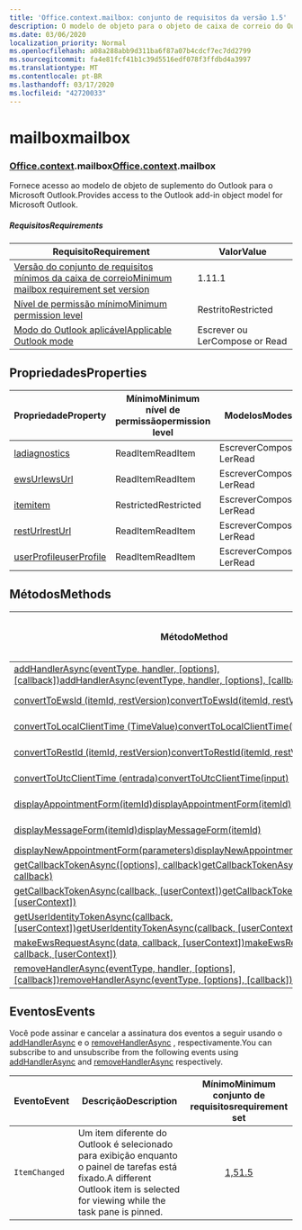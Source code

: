```yaml
---
title: 'Office.context.mailbox: conjunto de requisitos da versão 1.5'
description: O modelo de objeto para o objeto de caixa de correio do Outlook na API de suplementos do Outlook (versão da API de caixa de correio 1,5).
ms.date: 03/06/2020
localization_priority: Normal
ms.openlocfilehash: a08a288abb9d311ba6f87a07b4cdcf7ec7dd2799
ms.sourcegitcommit: fa4e81fcf41b1c39d5516edf078f3ffdbd4a3997
ms.translationtype: MT
ms.contentlocale: pt-BR
ms.lasthandoff: 03/17/2020
ms.locfileid: "42720033"
---
```

# <a name="mailbox"></a><span data-ttu-id="00663-103">mailbox</span><span class="sxs-lookup"><span data-stu-id="00663-103">mailbox</span></span>

### <a name="officecontextmailbox"></a><span data-ttu-id="00663-104">[Office](office.md)[.context](office.context.md).mailbox</span><span class="sxs-lookup"><span data-stu-id="00663-104">[Office](office.md)[.context](office.context.md).mailbox</span></span>

<span data-ttu-id="00663-105">Fornece acesso ao modelo de objeto de suplemento do Outlook para o Microsoft Outlook.</span><span class="sxs-lookup"><span data-stu-id="00663-105">Provides access to the Outlook add-in object model for Microsoft Outlook.</span></span>

##### <a name="requirements"></a><span data-ttu-id="00663-106">Requisitos</span><span class="sxs-lookup"><span data-stu-id="00663-106">Requirements</span></span>

|<span data-ttu-id="00663-107">Requisito</span><span class="sxs-lookup"><span data-stu-id="00663-107">Requirement</span></span>| <span data-ttu-id="00663-108">Valor</span><span class="sxs-lookup"><span data-stu-id="00663-108">Value</span></span>|
|---|---|
|[<span data-ttu-id="00663-109">Versão do conjunto de requisitos mínimos da caixa de correio</span><span class="sxs-lookup"><span data-stu-id="00663-109">Minimum mailbox requirement set version</span></span>](../../requirement-sets/outlook-api-requirement-sets.md)| <span data-ttu-id="00663-110">1.1</span><span class="sxs-lookup"><span data-stu-id="00663-110">1.1</span></span>|
|[<span data-ttu-id="00663-111">Nível de permissão mínimo</span><span class="sxs-lookup"><span data-stu-id="00663-111">Minimum permission level</span></span>](../../../outlook/understanding-outlook-add-in-permissions.md)| <span data-ttu-id="00663-112">Restrito</span><span class="sxs-lookup"><span data-stu-id="00663-112">Restricted</span></span>|
|[<span data-ttu-id="00663-113">Modo do Outlook aplicável</span><span class="sxs-lookup"><span data-stu-id="00663-113">Applicable Outlook mode</span></span>](../../../outlook/outlook-add-ins-overview.md#extension-points)| <span data-ttu-id="00663-114">Escrever ou Ler</span><span class="sxs-lookup"><span data-stu-id="00663-114">Compose or Read</span></span>|

## <a name="properties"></a><span data-ttu-id="00663-115">Propriedades</span><span class="sxs-lookup"><span data-stu-id="00663-115">Properties</span></span>

| <span data-ttu-id="00663-116">Propriedade</span><span class="sxs-lookup"><span data-stu-id="00663-116">Property</span></span> | <span data-ttu-id="00663-117">Mínimo</span><span class="sxs-lookup"><span data-stu-id="00663-117">Minimum</span></span><br><span data-ttu-id="00663-118">nível de permissão</span><span class="sxs-lookup"><span data-stu-id="00663-118">permission level</span></span> | <span data-ttu-id="00663-119">Modelos</span><span class="sxs-lookup"><span data-stu-id="00663-119">Modes</span></span> | <span data-ttu-id="00663-120">Tipo de retorno</span><span class="sxs-lookup"><span data-stu-id="00663-120">Return type</span></span> | <span data-ttu-id="00663-121">Mínimo</span><span class="sxs-lookup"><span data-stu-id="00663-121">Minimum</span></span><br><span data-ttu-id="00663-122">conjunto de requisitos</span><span class="sxs-lookup"><span data-stu-id="00663-122">requirement set</span></span> |
|---|---|---|---|:---:|
| [<span data-ttu-id="00663-123">la</span><span class="sxs-lookup"><span data-stu-id="00663-123">diagnostics</span></span>](/javascript/api/outlook/office.mailbox?view=outlook-js-1.5#diagnostics) | <span data-ttu-id="00663-124">ReadItem</span><span class="sxs-lookup"><span data-stu-id="00663-124">ReadItem</span></span> | <span data-ttu-id="00663-125">Escrever</span><span class="sxs-lookup"><span data-stu-id="00663-125">Compose</span></span><br><span data-ttu-id="00663-126">Ler</span><span class="sxs-lookup"><span data-stu-id="00663-126">Read</span></span> | [<span data-ttu-id="00663-127">La</span><span class="sxs-lookup"><span data-stu-id="00663-127">Diagnostics</span></span>](/javascript/api/outlook/office.diagnostics?view=outlook-js-1.5) | [<span data-ttu-id="00663-128">1.1</span><span class="sxs-lookup"><span data-stu-id="00663-128">1.1</span></span>](../requirement-set-1.1/outlook-requirement-set-1.1.md) |
| [<span data-ttu-id="00663-129">ewsUrl</span><span class="sxs-lookup"><span data-stu-id="00663-129">ewsUrl</span></span>](/javascript/api/outlook/office.mailbox?view=outlook-js-1.5#ewsurl) | <span data-ttu-id="00663-130">ReadItem</span><span class="sxs-lookup"><span data-stu-id="00663-130">ReadItem</span></span> | <span data-ttu-id="00663-131">Escrever</span><span class="sxs-lookup"><span data-stu-id="00663-131">Compose</span></span><br><span data-ttu-id="00663-132">Ler</span><span class="sxs-lookup"><span data-stu-id="00663-132">Read</span></span> | <span data-ttu-id="00663-133">String</span><span class="sxs-lookup"><span data-stu-id="00663-133">String</span></span> | [<span data-ttu-id="00663-134">1.1</span><span class="sxs-lookup"><span data-stu-id="00663-134">1.1</span></span>](../requirement-set-1.1/outlook-requirement-set-1.1.md) |
| [<span data-ttu-id="00663-135">item</span><span class="sxs-lookup"><span data-stu-id="00663-135">item</span></span>](office.context.mailbox.item.md) | <span data-ttu-id="00663-136">Restricted</span><span class="sxs-lookup"><span data-stu-id="00663-136">Restricted</span></span> | <span data-ttu-id="00663-137">Escrever</span><span class="sxs-lookup"><span data-stu-id="00663-137">Compose</span></span><br><span data-ttu-id="00663-138">Ler</span><span class="sxs-lookup"><span data-stu-id="00663-138">Read</span></span> | [<span data-ttu-id="00663-139">Item</span><span class="sxs-lookup"><span data-stu-id="00663-139">Item</span></span>](/javascript/api/outlook/office.item?view=outlook-js-1.5) | [<span data-ttu-id="00663-140">1.1</span><span class="sxs-lookup"><span data-stu-id="00663-140">1.1</span></span>](../requirement-set-1.1/outlook-requirement-set-1.1.md) |
| [<span data-ttu-id="00663-141">restUrl</span><span class="sxs-lookup"><span data-stu-id="00663-141">restUrl</span></span>](/javascript/api/outlook/office.mailbox?view=outlook-js-1.5#resturl) | <span data-ttu-id="00663-142">ReadItem</span><span class="sxs-lookup"><span data-stu-id="00663-142">ReadItem</span></span> | <span data-ttu-id="00663-143">Escrever</span><span class="sxs-lookup"><span data-stu-id="00663-143">Compose</span></span><br><span data-ttu-id="00663-144">Ler</span><span class="sxs-lookup"><span data-stu-id="00663-144">Read</span></span> | <span data-ttu-id="00663-145">String</span><span class="sxs-lookup"><span data-stu-id="00663-145">String</span></span> | [<span data-ttu-id="00663-146">1,5</span><span class="sxs-lookup"><span data-stu-id="00663-146">1.5</span></span>](../requirement-set-1.5/outlook-requirement-set-1.5.md) |
| [<span data-ttu-id="00663-147">userProfile</span><span class="sxs-lookup"><span data-stu-id="00663-147">userProfile</span></span>](/javascript/api/outlook/office.mailbox?view=outlook-js-1.4#userprofile) | <span data-ttu-id="00663-148">ReadItem</span><span class="sxs-lookup"><span data-stu-id="00663-148">ReadItem</span></span> | <span data-ttu-id="00663-149">Escrever</span><span class="sxs-lookup"><span data-stu-id="00663-149">Compose</span></span><br><span data-ttu-id="00663-150">Ler</span><span class="sxs-lookup"><span data-stu-id="00663-150">Read</span></span> | [<span data-ttu-id="00663-151">UserProfile</span><span class="sxs-lookup"><span data-stu-id="00663-151">UserProfile</span></span>](/javascript/api/outlook/office.userprofile?view=outlook-js-1.5) | [<span data-ttu-id="00663-152">1.1</span><span class="sxs-lookup"><span data-stu-id="00663-152">1.1</span></span>](../requirement-set-1.1/outlook-requirement-set-1.1.md) |

## <a name="methods"></a><span data-ttu-id="00663-153">Métodos</span><span class="sxs-lookup"><span data-stu-id="00663-153">Methods</span></span>

| <span data-ttu-id="00663-154">Método</span><span class="sxs-lookup"><span data-stu-id="00663-154">Method</span></span> | <span data-ttu-id="00663-155">Mínimo</span><span class="sxs-lookup"><span data-stu-id="00663-155">Minimum</span></span><br><span data-ttu-id="00663-156">nível de permissão</span><span class="sxs-lookup"><span data-stu-id="00663-156">permission level</span></span> | <span data-ttu-id="00663-157">Modelos</span><span class="sxs-lookup"><span data-stu-id="00663-157">Modes</span></span> | <span data-ttu-id="00663-158">Mínimo</span><span class="sxs-lookup"><span data-stu-id="00663-158">Minimum</span></span><br><span data-ttu-id="00663-159">conjunto de requisitos</span><span class="sxs-lookup"><span data-stu-id="00663-159">requirement set</span></span> |
|---|---|---|:---:|
| <span data-ttu-id="00663-160">[addHandlerAsync(eventType, handler, [options], [callback])](/javascript/api/outlook/office.mailbox?view=outlook-js-1.5#addhandlerasync-eventtype--handler--options--callback-)</span><span class="sxs-lookup"><span data-stu-id="00663-160">[addHandlerAsync(eventType, handler, [options], [callback])](/javascript/api/outlook/office.mailbox?view=outlook-js-1.5#addhandlerasync-eventtype--handler--options--callback-)</span></span> | <span data-ttu-id="00663-161">ReadItem</span><span class="sxs-lookup"><span data-stu-id="00663-161">ReadItem</span></span> | <span data-ttu-id="00663-162">Escrever</span><span class="sxs-lookup"><span data-stu-id="00663-162">Compose</span></span><br><span data-ttu-id="00663-163">Ler</span><span class="sxs-lookup"><span data-stu-id="00663-163">Read</span></span> | [<span data-ttu-id="00663-164">1,5</span><span class="sxs-lookup"><span data-stu-id="00663-164">1.5</span></span>](../requirement-set-1.5/outlook-requirement-set-1.5.md) |
| [<span data-ttu-id="00663-165">convertToEwsId (itemId, restVersion)</span><span class="sxs-lookup"><span data-stu-id="00663-165">convertToEwsId(itemId, restVersion)</span></span>](/javascript/api/outlook/office.mailbox?view=outlook-js-1.5#converttoewsid-itemid--restversion-) | <span data-ttu-id="00663-166">Restricted</span><span class="sxs-lookup"><span data-stu-id="00663-166">Restricted</span></span> | <span data-ttu-id="00663-167">Escrever</span><span class="sxs-lookup"><span data-stu-id="00663-167">Compose</span></span><br><span data-ttu-id="00663-168">Ler</span><span class="sxs-lookup"><span data-stu-id="00663-168">Read</span></span> | [<span data-ttu-id="00663-169">1.3</span><span class="sxs-lookup"><span data-stu-id="00663-169">1.3</span></span>](../requirement-set-1.3/outlook-requirement-set-1.3.md) |
| [<span data-ttu-id="00663-170">convertToLocalClientTime (TimeValue)</span><span class="sxs-lookup"><span data-stu-id="00663-170">convertToLocalClientTime(timeValue)</span></span>](/javascript/api/outlook/office.mailbox?view=outlook-js-1.5#converttolocalclienttime-timevalue-) | <span data-ttu-id="00663-171">ReadItem</span><span class="sxs-lookup"><span data-stu-id="00663-171">ReadItem</span></span> | <span data-ttu-id="00663-172">Escrever</span><span class="sxs-lookup"><span data-stu-id="00663-172">Compose</span></span><br><span data-ttu-id="00663-173">Ler</span><span class="sxs-lookup"><span data-stu-id="00663-173">Read</span></span> | [<span data-ttu-id="00663-174">1.1</span><span class="sxs-lookup"><span data-stu-id="00663-174">1.1</span></span>](../requirement-set-1.1/outlook-requirement-set-1.1.md) |
| [<span data-ttu-id="00663-175">convertToRestId (itemId, restVersion)</span><span class="sxs-lookup"><span data-stu-id="00663-175">convertToRestId(itemId, restVersion)</span></span>](/javascript/api/outlook/office.mailbox?view=outlook-js-1.5#converttorestid-itemid--restversion-) | <span data-ttu-id="00663-176">Restricted</span><span class="sxs-lookup"><span data-stu-id="00663-176">Restricted</span></span> | <span data-ttu-id="00663-177">Escrever</span><span class="sxs-lookup"><span data-stu-id="00663-177">Compose</span></span><br><span data-ttu-id="00663-178">Ler</span><span class="sxs-lookup"><span data-stu-id="00663-178">Read</span></span> | [<span data-ttu-id="00663-179">1.3</span><span class="sxs-lookup"><span data-stu-id="00663-179">1.3</span></span>](../requirement-set-1.3/outlook-requirement-set-1.3.md) |
| [<span data-ttu-id="00663-180">convertToUtcClientTime (entrada)</span><span class="sxs-lookup"><span data-stu-id="00663-180">convertToUtcClientTime(input)</span></span>](/javascript/api/outlook/office.mailbox?view=outlook-js-1.5#converttoutcclienttime-input-) | <span data-ttu-id="00663-181">ReadItem</span><span class="sxs-lookup"><span data-stu-id="00663-181">ReadItem</span></span> | <span data-ttu-id="00663-182">Escrever</span><span class="sxs-lookup"><span data-stu-id="00663-182">Compose</span></span><br><span data-ttu-id="00663-183">Ler</span><span class="sxs-lookup"><span data-stu-id="00663-183">Read</span></span> | [<span data-ttu-id="00663-184">1.1</span><span class="sxs-lookup"><span data-stu-id="00663-184">1.1</span></span>](../requirement-set-1.1/outlook-requirement-set-1.1.md) |
| [<span data-ttu-id="00663-185">displayAppointmentForm(itemId)</span><span class="sxs-lookup"><span data-stu-id="00663-185">displayAppointmentForm(itemId)</span></span>](/javascript/api/outlook/office.mailbox?view=outlook-js-1.5#displayappointmentform-itemid-) | <span data-ttu-id="00663-186">ReadItem</span><span class="sxs-lookup"><span data-stu-id="00663-186">ReadItem</span></span> | <span data-ttu-id="00663-187">Escrever</span><span class="sxs-lookup"><span data-stu-id="00663-187">Compose</span></span><br><span data-ttu-id="00663-188">Ler</span><span class="sxs-lookup"><span data-stu-id="00663-188">Read</span></span> | [<span data-ttu-id="00663-189">1.1</span><span class="sxs-lookup"><span data-stu-id="00663-189">1.1</span></span>](../requirement-set-1.1/outlook-requirement-set-1.1.md) |
| [<span data-ttu-id="00663-190">displayMessageForm(itemId)</span><span class="sxs-lookup"><span data-stu-id="00663-190">displayMessageForm(itemId)</span></span>](/javascript/api/outlook/office.mailbox?view=outlook-js-1.5#displaymessageform-itemid-) | <span data-ttu-id="00663-191">ReadItem</span><span class="sxs-lookup"><span data-stu-id="00663-191">ReadItem</span></span> | <span data-ttu-id="00663-192">Escrever</span><span class="sxs-lookup"><span data-stu-id="00663-192">Compose</span></span><br><span data-ttu-id="00663-193">Ler</span><span class="sxs-lookup"><span data-stu-id="00663-193">Read</span></span> | [<span data-ttu-id="00663-194">1.1</span><span class="sxs-lookup"><span data-stu-id="00663-194">1.1</span></span>](../requirement-set-1.1/outlook-requirement-set-1.1.md) |
| [<span data-ttu-id="00663-195">displayNewAppointmentForm(parameters)</span><span class="sxs-lookup"><span data-stu-id="00663-195">displayNewAppointmentForm(parameters)</span></span>](/javascript/api/outlook/office.mailbox?view=outlook-js-1.5#displaynewappointmentform-parameters-) | <span data-ttu-id="00663-196">ReadItem</span><span class="sxs-lookup"><span data-stu-id="00663-196">ReadItem</span></span> | <span data-ttu-id="00663-197">Ler</span><span class="sxs-lookup"><span data-stu-id="00663-197">Read</span></span> | [<span data-ttu-id="00663-198">1.1</span><span class="sxs-lookup"><span data-stu-id="00663-198">1.1</span></span>](../requirement-set-1.1/outlook-requirement-set-1.1.md) |
| <span data-ttu-id="00663-199">[getCallbackTokenAsync([options], callback)](/javascript/api/outlook/office.mailbox?view=outlook-js-1.5#getcallbacktokenasync-options--callback-)</span><span class="sxs-lookup"><span data-stu-id="00663-199">[getCallbackTokenAsync([options], callback)](/javascript/api/outlook/office.mailbox?view=outlook-js-1.5#getcallbacktokenasync-options--callback-)</span></span> | <span data-ttu-id="00663-200">ReadItem</span><span class="sxs-lookup"><span data-stu-id="00663-200">ReadItem</span></span> | <span data-ttu-id="00663-201">Escrever</span><span class="sxs-lookup"><span data-stu-id="00663-201">Compose</span></span><br><span data-ttu-id="00663-202">Ler</span><span class="sxs-lookup"><span data-stu-id="00663-202">Read</span></span> | [<span data-ttu-id="00663-203">1,5</span><span class="sxs-lookup"><span data-stu-id="00663-203">1.5</span></span>](../requirement-set-1.5/outlook-requirement-set-1.5.md) |
| <span data-ttu-id="00663-204">[getCallbackTokenAsync(callback, [userContext])](/javascript/api/outlook/office.mailbox?view=outlook-js-1.5#getcallbacktokenasync-callback--usercontext-)</span><span class="sxs-lookup"><span data-stu-id="00663-204">[getCallbackTokenAsync(callback, [userContext])](/javascript/api/outlook/office.mailbox?view=outlook-js-1.5#getcallbacktokenasync-callback--usercontext-)</span></span> | <span data-ttu-id="00663-205">ReadItem</span><span class="sxs-lookup"><span data-stu-id="00663-205">ReadItem</span></span> | <span data-ttu-id="00663-206">Escrever</span><span class="sxs-lookup"><span data-stu-id="00663-206">Compose</span></span><br><span data-ttu-id="00663-207">Ler</span><span class="sxs-lookup"><span data-stu-id="00663-207">Read</span></span> | [<span data-ttu-id="00663-208">1.3</span><span class="sxs-lookup"><span data-stu-id="00663-208">1.3</span></span>](../requirement-set-1.3/outlook-requirement-set-1.3.md)<br>[<span data-ttu-id="00663-209">1.1</span><span class="sxs-lookup"><span data-stu-id="00663-209">1.1</span></span>](../requirement-set-1.1/outlook-requirement-set-1.1.md) |
| <span data-ttu-id="00663-210">[getUserIdentityTokenAsync(callback, [userContext])](/javascript/api/outlook/office.mailbox?view=outlook-js-1.5#getuseridentitytokenasync-callback--usercontext-)</span><span class="sxs-lookup"><span data-stu-id="00663-210">[getUserIdentityTokenAsync(callback, [userContext])](/javascript/api/outlook/office.mailbox?view=outlook-js-1.5#getuseridentitytokenasync-callback--usercontext-)</span></span> | <span data-ttu-id="00663-211">ReadItem</span><span class="sxs-lookup"><span data-stu-id="00663-211">ReadItem</span></span> | <span data-ttu-id="00663-212">Escrever</span><span class="sxs-lookup"><span data-stu-id="00663-212">Compose</span></span><br><span data-ttu-id="00663-213">Ler</span><span class="sxs-lookup"><span data-stu-id="00663-213">Read</span></span> | [<span data-ttu-id="00663-214">1.1</span><span class="sxs-lookup"><span data-stu-id="00663-214">1.1</span></span>](../requirement-set-1.1/outlook-requirement-set-1.1.md) |
| <span data-ttu-id="00663-215">[makeEwsRequestAsync(data, callback, [userContext])](/javascript/api/outlook/office.mailbox?view=outlook-js-1.5#makeewsrequestasync-data--callback--usercontext-)</span><span class="sxs-lookup"><span data-stu-id="00663-215">[makeEwsRequestAsync(data, callback, [userContext])](/javascript/api/outlook/office.mailbox?view=outlook-js-1.5#makeewsrequestasync-data--callback--usercontext-)</span></span> | <span data-ttu-id="00663-216">ReadWriteMailbox</span><span class="sxs-lookup"><span data-stu-id="00663-216">ReadWriteMailbox</span></span> | <span data-ttu-id="00663-217">Escrever</span><span class="sxs-lookup"><span data-stu-id="00663-217">Compose</span></span><br><span data-ttu-id="00663-218">Ler</span><span class="sxs-lookup"><span data-stu-id="00663-218">Read</span></span> | [<span data-ttu-id="00663-219">1.1</span><span class="sxs-lookup"><span data-stu-id="00663-219">1.1</span></span>](../requirement-set-1.1/outlook-requirement-set-1.1.md) |
| <span data-ttu-id="00663-220">[removeHandlerAsync(eventType, handler, [options], [callback])](/javascript/api/outlook/office.mailbox?view=outlook-js-1.5#removehandlerasync-eventtype--options--callback-)</span><span class="sxs-lookup"><span data-stu-id="00663-220">[removeHandlerAsync(eventType, [options], [callback])](/javascript/api/outlook/office.mailbox?view=outlook-js-1.5#removehandlerasync-eventtype--options--callback-)</span></span> | <span data-ttu-id="00663-221">ReadItem</span><span class="sxs-lookup"><span data-stu-id="00663-221">ReadItem</span></span> | <span data-ttu-id="00663-222">Escrever</span><span class="sxs-lookup"><span data-stu-id="00663-222">Compose</span></span><br><span data-ttu-id="00663-223">Ler</span><span class="sxs-lookup"><span data-stu-id="00663-223">Read</span></span> | [<span data-ttu-id="00663-224">1,5</span><span class="sxs-lookup"><span data-stu-id="00663-224">1.5</span></span>](../requirement-set-1.5/outlook-requirement-set-1.5.md) |

## <a name="events"></a><span data-ttu-id="00663-225">Eventos</span><span class="sxs-lookup"><span data-stu-id="00663-225">Events</span></span>

<span data-ttu-id="00663-226">Você pode assinar e cancelar a assinatura dos eventos a seguir usando o [addHandlerAsync](/javascript/api/outlook/office.mailbox?view=outlook-js-1.5#addhandlerasync-eventtype--handler--options--callback-) e o [removeHandlerAsync](/javascript/api/outlook/office.mailbox?view=outlook-js-1.5#removehandlerasync-eventtype--options--callback-) , respectivamente.</span><span class="sxs-lookup"><span data-stu-id="00663-226">You can subscribe to and unsubscribe from the following events using [addHandlerAsync](/javascript/api/outlook/office.mailbox?view=outlook-js-1.5#addhandlerasync-eventtype--handler--options--callback-) and [removeHandlerAsync](/javascript/api/outlook/office.mailbox?view=outlook-js-1.5#removehandlerasync-eventtype--options--callback-) respectively.</span></span>

| <span data-ttu-id="00663-227">Evento</span><span class="sxs-lookup"><span data-stu-id="00663-227">Event</span></span> | <span data-ttu-id="00663-228">Descrição</span><span class="sxs-lookup"><span data-stu-id="00663-228">Description</span></span> | <span data-ttu-id="00663-229">Mínimo</span><span class="sxs-lookup"><span data-stu-id="00663-229">Minimum</span></span><br><span data-ttu-id="00663-230">conjunto de requisitos</span><span class="sxs-lookup"><span data-stu-id="00663-230">requirement set</span></span> |
|---|---|:---:|
|`ItemChanged`| <span data-ttu-id="00663-231">Um item diferente do Outlook é selecionado para exibição enquanto o painel de tarefas está fixado.</span><span class="sxs-lookup"><span data-stu-id="00663-231">A different Outlook item is selected for viewing while the task pane is pinned.</span></span> | [<span data-ttu-id="00663-232">1,5</span><span class="sxs-lookup"><span data-stu-id="00663-232">1.5</span></span>](../requirement-set-1.5/outlook-requirement-set-1.5.md) |
